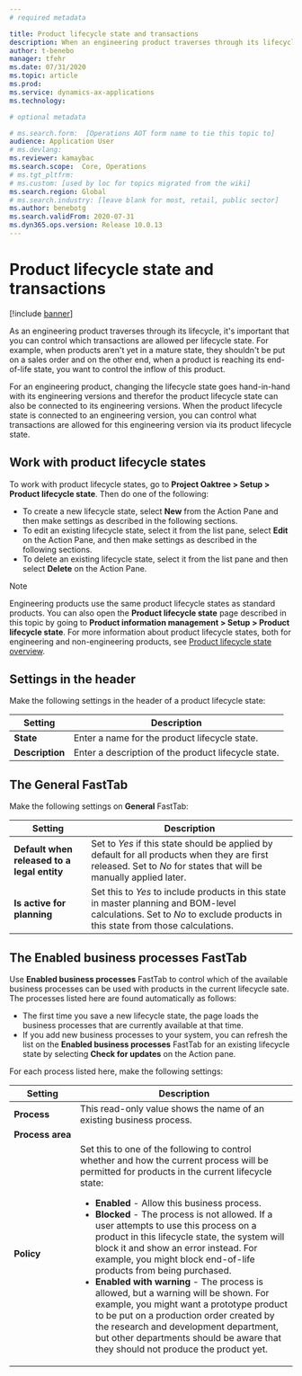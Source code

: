```yaml
---
# required metadata

title: Product lifecycle state and transactions
description: When an engineering product traverses through its lifecycle, it's important that you can control which transactions are allowed per lifecycle state. As an example, when products aren't yet in a mature state, they shouldn't be put on a sales order and on the other end, if a product is reaching its end-of-life state, you want to ensure that the inflow of this product can be controlled.
author: t-benebo
manager: tfehr
ms.date: 07/31/2020
ms.topic: article
ms.prod: 
ms.service: dynamics-ax-applications
ms.technology: 

# optional metadata

# ms.search.form:  [Operations AOT form name to tie this topic to]
audience: Application User
# ms.devlang: 
ms.reviewer: kamaybac
ms.search.scope:  Core, Operations
# ms.tgt_pltfrm: 
# ms.custom: [used by loc for topics migrated from the wiki]
ms.search.region: Global
# ms.search.industry: [leave blank for most, retail, public sector]
ms.author: benebotg
ms.search.validFrom: 2020-07-31
ms.dyn365.ops.version: Release 10.0.13
---
```


<!-- Beatriz: note that the topic that the reference to the product lifecycle state in the doc page refers to 
 https://docs.microsoft.com/dynamics365/supply-chain/pim/product-lifecycle. Note that the topic cannot be merged with the topic above as this topic needs to be under a Product engineering section. All the topics for the product engineering need to be under a product engineering section (as it happens with other add-ins) so it is clear that this only applies if the customer gets the add-on. -->

# Product lifecycle state and transactions

[!include [banner](../includes/banner.md)]

As an engineering product traverses through its lifecycle, it's important that you can control which transactions are allowed per lifecycle state. For example, when products aren't yet in a mature state, they shouldn't be put on a sales order and on the other end, when a product is reaching its end-of-life state, you want to control the inflow of this product.

For an engineering product, changing the lifecycle state goes hand-in-hand with its engineering versions and therefor the product lifecycle state can also be connected to its engineering versions. When the product lifecycle state is connected to an engineering version, you can control what transactions are allowed for this engineering version via its product lifecycle state.

## Work with product lifecycle states

To work with product lifecycle states, go to **Project Oaktree > Setup > Product lifecycle state**. Then do one of the following:

- To create a new lifecycle state, select **New** from the Action Pane and then make settings as described in the following sections.
- To edit an existing lifecycle state, select it from the list pane, select **Edit** on the Action Pane, and then make settings as described in the following sections.
- To delete an existing lifecycle state, select it from the list pane and then select **Delete** on the Action Pane.

> [!NOTE]
> Engineering products use the same product lifecycle states as standard products. You can also open the **Product lifecycle state** page described in this topic by going to **Product information management > Setup > Product lifecycle state**. For more information about product lifecycle states, both for engineering and non-engineering products, see [Product lifecycle state overview](../pim/product-lifecycle.md).

## Settings in the header

Make the following settings in the header of a product lifecycle state:

| Setting | Description |
| --- | --- |
| **State** | Enter a name for the product lifecycle state. |
| **Description** | Enter a description of the product lifecycle state. |

## The General FastTab

Make the following settings on **General** FastTab:

| Setting | Description |
| --- | --- |
| **Default when released to a legal entity** | Set to *Yes* if this state should be applied by default for all products when they are first released. Set to *No* for states that will be manually applied later. <!-- KFM: Are there any special cases for engineering products (such as versions)? --> |
| **Is active for planning** | Set this to *Yes* to include products in this state in master planning and BOM-level calculations. Set to *No* to exclude products in this state from those calculations. |

## The Enabled business processes FastTab

Use **Enabled business processes** FastTab to control which of the available business processes can be used with products in the current lifecycle sate. The processes listed here are found automatically as follows:

- The first time you save a new lifecycle state, the page loads the business processes that are currently available at that time.
- If you add new business processes to your system, you can refresh the list on the **Enabled business processes** FastTab for an existing lifecycle state by selecting **Check for updates** on the Action pane. <!-- KFM: Is this correct? The original text wasn't clear. -->

For each process listed here, make the following settings:

| Setting | Description |
| --- | --- |
| **Process** | This read-only value shows the name of an existing business process. |
| **Process&nbsp;area** | <!-- KFM: What does this do? Why might I change this? --> |
| **Policy** | Set this to one of the following to control whether and how the current process will be permitted for products in the current lifecycle state:<ul><li>**Enabled** - Allow this business process.</li><li>**Blocked** - The process is not allowed. If a user attempts to use this process on a product in this lifecycle state, the system will block it and show an error instead. For example, you might block end-of-life products from being purchased.</li><li>**Enabled with warning** - The process is allowed, but a warning will be shown. For example, you might want a prototype product to be put on a production order created by the research and development department, but other departments should be aware that they should not produce the product yet.</li></ul> |

<!-- KFM: The following list doesn't seem useful to me, so I am planning to remove it. Please let me know if you think we should keep it:

Next to the **Is active for planning** check box, the following transactions can be controlled by the product lifecycle state:

- Entering the product on a **sales quotation**
- Entering the product on a **sales order**
- Generating a **sales picking list** for the product
- Creating **WBS estimates for items** for the product
- Entering **item forecast** for the product
- Creating a **production order** for the product
- Reporting the product **BOM report as Finished**
- Adding the product to the **production BOM**
- Generating **production picking list** for the product
- Entering the product on an **inventory transfer**
- Entering the product on **inventory journals**
- Entering the product on an **inventory movement** journal
- Entering the product on an **inventory adjustment** journal
- Entering the product on a **purchase order**
- Entering the product on **request for quote**

 -->
